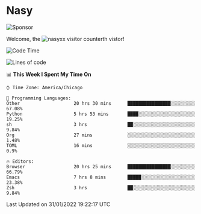 # Nasy

<!--
<p align="center">
<img height="200" src="https://github-readme-stats.vercel.app/api?username=nasyxx&count_private=true&show_icons=true&theme=dracula&include_all_commits=true"/>
<img height="200" src="https://github-readme-stats.vercel.app/api/top-langs/?username=nasyxx&theme=dracula&hide=html,jupyter+notebook&count_private=true&show_icons=true"/>
</p>

  
----------------
-->

![Sponsor](https://img.shields.io/static/v1.svg?label=Sponsor&message=%E2%9D%A4&logo=GitHub&style=flat&color=pink)
 
Welcome, the ![nasyxx visitor counter](https://count.getloli.com/get/@nasyxx?theme=rule34)th vistor!
 
<!--START_SECTION:waka-->
![Code Time](http://img.shields.io/badge/Code%20Time-1%2C824%20hrs%2043%20mins-blue)

![Lines of code](https://img.shields.io/badge/From%20Hello%20World%20I%27ve%20Written-5%20Million%20lines%20of%20code-blue)

📊 **This Week I Spent My Time On** 

```text
⌚︎ Time Zone: America/Chicago

💬 Programming Languages: 
Other                    20 hrs 30 mins      ████████████████░░░░░░░░░   67.08% 
Python                   5 hrs 53 mins       ████░░░░░░░░░░░░░░░░░░░░░   19.25% 
sh                       3 hrs               ██░░░░░░░░░░░░░░░░░░░░░░░   9.84% 
Org                      27 mins             ░░░░░░░░░░░░░░░░░░░░░░░░░   1.48% 
TOML                     16 mins             ░░░░░░░░░░░░░░░░░░░░░░░░░   0.9%

🔥 Editors: 
Browser                  20 hrs 25 mins      ████████████████░░░░░░░░░   66.79% 
Emacs                    7 hrs 8 mins        █████░░░░░░░░░░░░░░░░░░░░   23.38% 
Zsh                      3 hrs               ██░░░░░░░░░░░░░░░░░░░░░░░   9.84%

```


 Last Updated on 31/01/2022 19:22:17 UTC
<!--END_SECTION:waka-->

<!-- ![visitors](https://visitor-badge.laobi.icu/badge?page_id=nasyxx.nasyxx) -->
